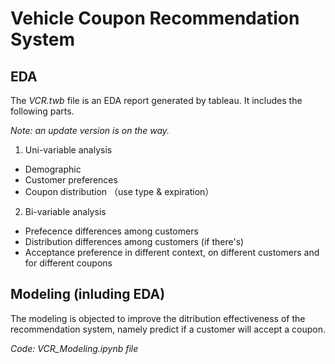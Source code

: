 # Vehicle Coupon Recommendation System

## EDA

The *VCR.twb* file is an EDA report generated by tableau. It includes the following parts. 

*Note: an update version is on the way.*

1. Uni-variable analysis
  * Demographic
  * Customer preferences
  * Coupon distribution （use type & expiration）
2. Bi-variable analysis
  * Prefecence differences among customers
  * Distribution differences among customers (if there's)
  * Acceptance preference in different context, on different customers and for different coupons
  
## Modeling (inluding EDA) 

The modeling is objected to improve the ditribution effectiveness of the recommendation system, namely predict if a customer will accept a coupon.

*Code: VCR_Modeling.ipynb file*

